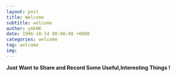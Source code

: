 ```yaml
---
layout: post
title: Welcome
subtitle: welcome
author: ymkNK
date: 1996-10-14 08:08:08 +0800
categories: welcome
tag: welcome
img:
---
```

**Just Want to Share and Record Some Useful,Interesting Things !**
